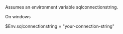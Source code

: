 Assumes an environment variable sqlconnectionstring.

On windows

$Env.sqlconnectionstring = "your-connection-string"
